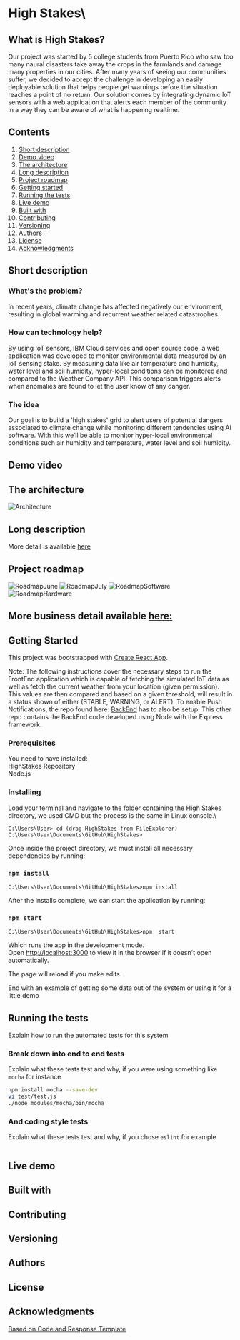 # High Stakes\

## What is High Stakes?
Our project was started by 5 college students from Puerto Rico who saw too many naural disasters take away the crops in the farmlands and damage many properties in our cities. After many years of seeing our communities suffer, we decided to accept the challenge in developing an easily deployable solution that helps people get warnings before the situation reaches a point of no return. Our solution comes by integrating dynamic IoT sensors with a web application that alerts each member of the community in a way they can be aware of what is happening realtime. 

## Contents

1. [Short description](#short-description)
1. [Demo video](#demo-video)
1. [The architecture](#the-architecture)
1. [Long description](#long-description)
1. [Project roadmap](#project-roadmap)
1. [Getting started](#getting-started)
1. [Running the tests](#running-the-tests)
1. [Live demo](#live-demo)
1. [Built with](#built-with)
1. [Contributing](#contributing)
1. [Versioning](#versioning)
1. [Authors](#authors)
1. [License](#license)
1. [Acknowledgments](#acknowledgments)

## Short description

### What's the problem?
In recent years, climate change has affected negatively our environment, resulting in global warming and recurrent weather related catastrophes.

### How can technology help?

By using IoT sensors, IBM Cloud services and open source code, a web application was developed to monitor environmental data measured by an IoT sensing stake. By measuring data like air temperature and humidity, water level and soil humidity, hyper-local conditions can be monitored and compared to the Weather Company API. This comparison triggers alerts when anomalies are found to let the user know of any danger.

### The idea
Our goal is to build a 'high stakes' grid to alert users of potential dangers associated to climate change while monitoring different tendencies using AI software.
With this we’ll be able to monitor hyper-local environmental conditions such air humidity and temperature, water level and soil humidity. 

## Demo video



## The architecture

![Architecture](images/Arch.jpeg)

## Long description

More detail is available [here](DESCRIPTION.md)

## Project roadmap
![RoadmapJune](images/RoadmapV2-June.jpg)
![RoadmapJuly](images/RoadmapV2-July.jpg)
![RoadmapSoftware](images/RoadmapV2-FutureSoftware.jpg)
![RoadmapHardware](images/RoadmapV2-FutureHardware.jpg)

## More business detail available [here:](business.md)




## Getting Started
This project was bootstrapped with [Create React App](https://github.com/facebook/create-react-app).

Note: The following instructions cover the necessary steps to run the FrontEnd application which is capable of fetching the simulated IoT data as well as fetch the current weather from your location (given permission). This values are then compared and based on a given threshold, will result in a status shown of either (STABLE, WARNING, or ALERT). To enable Push Notifications, the repo found here: [BackEnd](https://github.com/High-Stakes-UPRM/HighStakesBackend) has to also be setup. This other repo contains the BackEnd code developed using Node with the Express framework.


### Prerequisites

You need to have installed: \
 HighStakes Repository\
 Node.js

### Installing

Load your terminal and navigate to the folder containing the High
Stakes  directory, we used CMD but the process is the same in Linux console.\

```
C:\Users\User> cd (drag HighStakes from FileExplorer)
C:\Users\User\Documents\GitHub\HighStakes>
```


Once inside the project directory, we must install all necessary dependencies by running:

### `npm install`
```
C:\Users\User\Documents\GitHub\HighStakes>npm install
```


After the installs complete, we can start the application by running:

### `npm start`

```
C:\Users\User\Documents\GitHub\HighStakes>npm  start
```

Which runs the app in the development mode.<br />
Open [http://localhost:3000](http://localhost:3000) to view it in the browser if it doesn't open automatically. 

The page will reload if you make edits.<br />



End with an example of getting some data out of the system or using it for a little demo

## Running the tests

Explain how to run the automated tests for this system

### Break down into end to end tests

Explain what these tests test and why, if you were using something like `mocha` for instance

```bash
npm install mocha --save-dev
vi test/test.js
./node_modules/mocha/bin/mocha
```

### And coding style tests

Explain what these tests test and why, if you chose `eslint` for example

```bash

```

## Live demo



## Built with



## Contributing



## Versioning



## Authors



## License



## Acknowledgments

[Based on Code and Response Template](https://github.com/Code-and-Response/Project-Sample)
